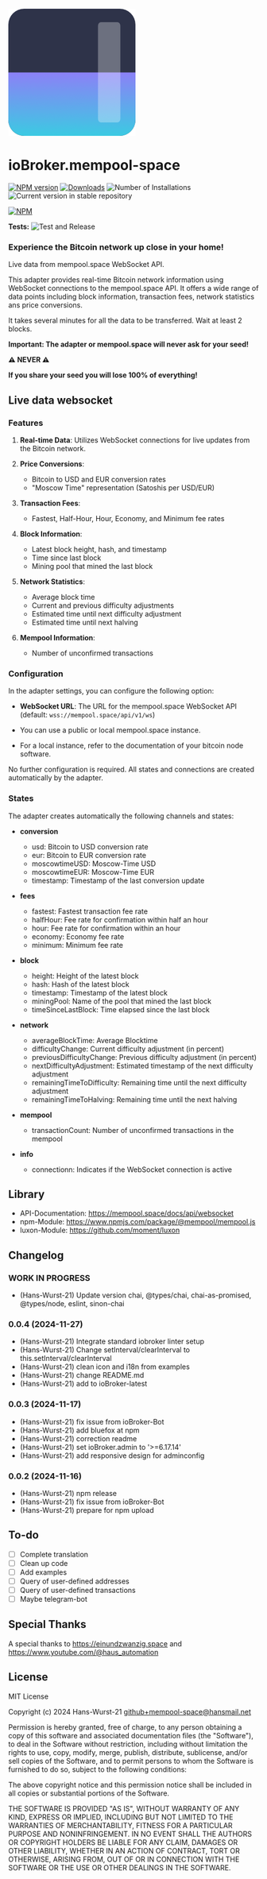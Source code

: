 <!--
    strg+k dann v
    Öffnet live Darstellung
-->

![Logo](admin/mempool-space.png)

# ioBroker.mempool-space

[![NPM version](https://img.shields.io/npm/v/iobroker.mempool-space.svg)](https://www.npmjs.com/package/iobroker.mempool-space)
[![Downloads](https://img.shields.io/npm/dm/iobroker.mempool-space.svg)](https://www.npmjs.com/package/iobroker.mempool-space)
![Number of Installations](https://iobroker.live/badges/mempool-space-installed.svg)
![Current version in stable repository](https://iobroker.live/badges/mempool-space-stable.svg)

[![NPM](https://nodei.co/npm/iobroker.mempool-space.png?downloads=true)](https://nodei.co/npm/iobroker.mempool-space/)

**Tests:** ![Test and Release](https://github.com/Hans-Wurst-21/ioBroker.mempool-space/workflows/Test%20and%20Release/badge.svg)

### Experience the Bitcoin network up close in your home!

Live data from mempool.space WebSocket API.

This adapter provides real-time Bitcoin network information using WebSocket connections to the mempool.space API. It offers a wide range of data points including block information, transaction fees, network statistics ans price conversions.

It takes several minutes for all the data to be transferred. Wait at least 2 blocks.

**Important: The adapter or mempool.space will never ask for your seed!**

**⚠️ NEVER ⚠️**

**If you share your seed you will lose 100% of everything!**

## Live data websocket

### Features

1. **Real-time Data**: Utilizes WebSocket connections for live updates from the Bitcoin network.

2. **Price Conversions**:

    - Bitcoin to USD and EUR conversion rates
    - "Moscow Time" representation (Satoshis per USD/EUR)

3. **Transaction Fees**:

    - Fastest, Half-Hour, Hour, Economy, and Minimum fee rates

4. **Block Information**:

    - Latest block height, hash, and timestamp
    - Time since last block
    - Mining pool that mined the last block

5. **Network Statistics**:

    - Average block time
    - Current and previous difficulty adjustments
    - Estimated time until next difficulty adjustment
    - Estimated time until next halving

6. **Mempool Information**:
    - Number of unconfirmed transactions

### Configuration

In the adapter settings, you can configure the following option:

- **WebSocket URL**:
  The URL for the mempool.space WebSocket API
  (default: `wss://mempool.space/api/v1/ws`)

- You can use a public or local mempool.space instance.
- For a local instance, refer to the documentation of your bitcoin node software.

No further configuration is required.
All states and connections are created automatically by the adapter.

### States

The adapter creates automatically the following channels and states:

- **conversion**

    - usd: Bitcoin to USD conversion rate
    - eur: Bitcoin to EUR conversion rate
    - moscowtimeUSD: Moscow-Time USD
    - moscowtimeEUR: Moscow-Time EUR
    - timestamp: Timestamp of the last conversion update

- **fees**

    - fastest: Fastest transaction fee rate
    - halfHour: Fee rate for confirmation within half an hour
    - hour: Fee rate for confirmation within an hour
    - economy: Economy fee rate
    - minimum: Minimum fee rate

- **block**

    - height: Height of the latest block
    - hash: Hash of the latest block
    - timestamp: Timestamp of the latest block
    - miningPool: Name of the pool that mined the last block
    - timeSinceLastBlock: Time elapsed since the last block

- **network**

    - averageBlockTime: Average Blocktime
    - difficultyChange: Current difficulty adjustment (in percent)
    - previousDifficultyChange: Previous difficulty adjustment (in percent)
    - nextDifficultyAdjustment: Estimated timestamp of the next difficulty adjustment
    - remainingTimeToDifficulty: Remaining time until the next difficulty adjustment
    - remainingTimeToHalving: Remaining time until the next halving

- **mempool**

    - transactionCount: Number of unconfirmed transactions in the mempool

- **info**
    - connectionn: Indicates if the WebSocket connection is active

## Library

- API-Documentation: https://mempool.space/docs/api/websocket
- npm-Module: https://www.npmjs.com/package/@mempool/mempool.js
- luxon-Module: https://github.com/moment/luxon

## Changelog

<!--
	Placeholder for the next version (at the beginning of the line):
	### **WORK IN PROGRESS**
-->

### **WORK IN PROGRESS**

- (Hans-Wurst-21) Update version chai, @types/chai, chai-as-promised, @types/node, eslint, sinon-chai

### 0.0.4 (2024-11-27)

- (Hans-Wurst-21) Integrate standard iobroker linter setup
- (Hans-Wurst-21) Change setInterval/clearInterval to this.setInterval/clearInterval
- (Hans-Wurst-21) clean icon and i18n from examples
- (Hans-Wurst-21) change README.md
- (Hans-Wurst-21) add to ioBroker-latest

### 0.0.3 (2024-11-17)

- (Hans-Wurst-21) fix issue from ioBroker-Bot
- (Hans-Wurst-21) add bluefox at npm
- (Hans-Wurst-21) correction readme
- (Hans-Wurst-21) set ioBroker.admin to '>=6.17.14'
- (Hans-Wurst-21) add responsive design for adminconfig

### 0.0.2 (2024-11-16)

- (Hans-Wurst-21) npm release
- (Hans-Wurst-21) fix issue from ioBroker-Bot
- (Hans-Wurst-21) prepare for npm upload

## To-do

- [ ] Complete translation
- [ ] Clean up code
- [ ] Add examples
- [ ] Query of user-defined addresses
- [ ] Query of user-defined transactions
- [ ] Maybe telegram-bot

## Special Thanks

A special thanks to https://einundzwanzig.space
and https://www.youtube.com/@haus_automation

## License

MIT License

Copyright (c) 2024 Hans-Wurst-21 <github+mempool-space@hansmail.net>

Permission is hereby granted, free of charge, to any person obtaining a copy
of this software and associated documentation files (the "Software"), to deal
in the Software without restriction, including without limitation the rights
to use, copy, modify, merge, publish, distribute, sublicense, and/or sell
copies of the Software, and to permit persons to whom the Software is
furnished to do so, subject to the following conditions:

The above copyright notice and this permission notice shall be included in all
copies or substantial portions of the Software.

THE SOFTWARE IS PROVIDED "AS IS", WITHOUT WARRANTY OF ANY KIND, EXPRESS OR
IMPLIED, INCLUDING BUT NOT LIMITED TO THE WARRANTIES OF MERCHANTABILITY,
FITNESS FOR A PARTICULAR PURPOSE AND NONINFRINGEMENT. IN NO EVENT SHALL THE
AUTHORS OR COPYRIGHT HOLDERS BE LIABLE FOR ANY CLAIM, DAMAGES OR OTHER
LIABILITY, WHETHER IN AN ACTION OF CONTRACT, TORT OR OTHERWISE, ARISING FROM,
OUT OF OR IN CONNECTION WITH THE SOFTWARE OR THE USE OR OTHER DEALINGS IN THE
SOFTWARE.
